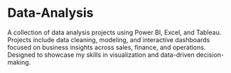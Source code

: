 # Data-Analysis
A collection of data analysis projects using Power BI, Excel, and Tableau. Projects include data cleaning, modeling, and interactive dashboards focused on business insights across sales, finance, and operations. Designed to showcase my skills in visualization and data-driven decision-making.

